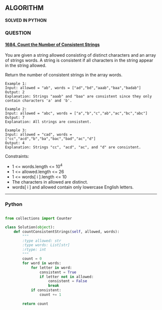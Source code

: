 ## ALGORITHM

#### SOLVED IN PYTHON
### QUESTION

#### [1684. Count the Number of Consistent Strings](https://leetcode.com/problems/count-the-number-of-consistent-strings/)

You are given a string allowed consisting of distinct characters and an array of strings words. A string is consistent if all characters in the string appear in the string allowed.

Return the number of consistent strings in the array words.


```
Example 1:
Input: allowed = "ab", words = ["ad","bd","aaab","baa","badab"]
Output: 2
Explanation: Strings "aaab" and "baa" are consistent since they only contain characters 'a' and 'b'.

Example 2:
Input: allowed = "abc", words = ["a","b","c","ab","ac","bc","abc"]
Output: 7
Explanation: All strings are consistent.

Example 3:
Input: allowed = "cad", words = ["cc","acd","b","ba","bac","bad","ac","d"]
Output: 4
Explanation: Strings "cc", "acd", "ac", and "d" are consistent.
```

Constraints:

* 1 <= words.length <= 10<sup>4</sup>
* 1 <= allowed.length <= 26
* 1 <= words[ i ].length <= 10
* The characters in allowed are distinct.
* words[ i ] and allowed contain only lowercase English letters.

-----

### Python

```py

from collections import Counter

class Solution(object):
    def countConsistentStrings(self, allowed, words):
        """
        :type allowed: str
        :type words: List[str]
        :rtype: int
        """
        count = 0
        for word in words:
            for letter in word:
                consistent = True
                if letter not in allowed:
                    consistent = False
                    break
            if consistent:
                count += 1
                
        return count
        
```
